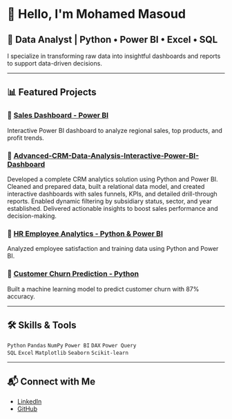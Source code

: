 # 👋 Hello, I'm Mohamed Masoud

## 💼 Data Analyst | Python • Power BI • Excel • SQL

I specialize in transforming raw data into insightful dashboards and reports to support data-driven decisions.

---

## 📊 Featured Projects

### 🔹 [Sales Dashboard - Power BI](https://github.com/mohamed-masoud969/Sales-Dashboard-PowerBI)
Interactive Power BI dashboard to analyze regional sales, top products, and profit trends.

### 🔹 [Advanced-CRM-Data-Analysis-Interactive-Power-BI-Dashboard](https://app.fabric.microsoft.com/reportEmbed?reportId=db47d19e-e368-47e9-9c6d-8825df8a207d&autoAuth=true&ctid=3c7a4dad-22f9-460f-9b04-70b4ea89f49f)
Developed a complete CRM analytics solution using Python and Power BI. Cleaned and prepared data, built a relational data model, and created interactive dashboards with sales funnels, KPIs, and detailed drill-through reports. Enabled dynamic filtering by subsidiary status, sector, and year established. Delivered actionable insights to boost sales performance and decision-making.

### 🔹 [HR Employee Analytics - Python & Power BI](https://github.com/mohamed-masoud969/Employee-Analytics)
Analyzed employee satisfaction and training data using Python and Power BI.

### 🔹 [Customer Churn Prediction - Python](https://github.com/mohamed-masoud969/Churn-Prediction)
Built a machine learning model to predict customer churn with 87% accuracy.

---

## 🛠️ Skills & Tools

`Python` `Pandas` `NumPy` `Power BI` `DAX` `Power Query`  
`SQL` `Excel` `Matplotlib` `Seaborn` `Scikit-learn`

---

## 📬 Connect with Me

- [LinkedIn](www.linkedin.com/in/mohamed-masoud-6b588431a)
- [GitHub](https://github.com/mohamed-masoud969)
